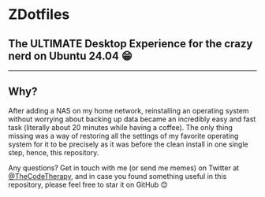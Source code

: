 # ZDotfiles

## The **ULTIMATE** Desktop Experience for the crazy nerd on Ubuntu 24.04 😁

---

## **Why**?

After adding a NAS on my home network, reinstalling an operating system without worrying about backing up data became an incredibly easy and fast task (literally about 20 minutes while having a coffee). The only thing missing was a way of restoring all the settings of my favorite operating system for it to be precisely as it was before the clean install in one single step, hence, this repository.

Any questions? Get in touch with me (or send me memes) on Twitter at [@TheCodeTherapy](https://twitter.com/TheCodeTherapy), and in case you found something useful in this repository, please feel free to star it on GitHub 😊
